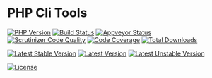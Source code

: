 # PHP Cli Tools

[![PHP Version](https://img.shields.io/packagist/php-v/alecrabbit/php-cli-tools.svg)](https://php.net/)
[![Build Status](https://travis-ci.com/alecrabbit/php-cli-tools.svg?branch=master)](https://travis-ci.com/alecrabbit/php-cli-tools)
[![Appveyor Status](https://img.shields.io/appveyor/ci/alecrabbit/php-cli-tools.svg?label=Windows)](https://ci.appveyor.com/project/alecrabbit/php-cli-tools/branch/master)
[![Scrutinizer Code Quality](https://scrutinizer-ci.com/g/alecrabbit/php-cli-tools/badges/quality-score.png?b=master)](https://scrutinizer-ci.com/g/alecrabbit/php-cli-tools/?branch=master)
[![Code Coverage](https://scrutinizer-ci.com/g/alecrabbit/php-cli-tools/badges/coverage.png?b=master)](https://scrutinizer-ci.com/g/alecrabbit/php-cli-tools/?branch=master)
[![Total Downloads](https://poser.pugx.org/alecrabbit/php-cli-tools/downloads)](https://packagist.org/packages/alecrabbit/php-cli-tools)

[![Latest Stable Version](https://poser.pugx.org/alecrabbit/php-cli-tools/v/stable)](https://packagist.org/packages/alecrabbit/php-cli-tools)
[![Latest Version](https://img.shields.io/packagist/v/alecrabbit/php-cli-tools.svg)](https://packagist.org/packages/alecrabbit/php-cli-tools)
[![Latest Unstable Version](https://poser.pugx.org/alecrabbit/php-cli-tools/v/unstable)](https://packagist.org/packages/alecrabbit/php-cli-tools)

[![License](https://poser.pugx.org/alecrabbit/php-cli-tools/license)](https://packagist.org/packages/alecrabbit/php-cli-tools)
<!--[![Average time to resolve an issue](http://isitmaintained.com/badge/resolution/alecrabbit/php-cli-tools.svg)](http://isitmaintained.com/project/alecrabbit/php-cli-tools "Average time to resolve an issue")-->
<!--[![Percentage of issues still open](http://isitmaintained.com/badge/open/alecrabbit/php-cli-tools.svg)](http://isitmaintained.com/project/alecrabbit/php-cli-tools "Percentage of issues still open")-->
